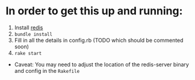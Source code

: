# In order to get this up and running:

1. Install [redis](http://redis.io)
2. `bundle install`
3. Fill in all the details in config.rb (TODO which should be commented soon)
3. `rake start`
  * Caveat: You may need to adjust the location of the redis-server
    binary and config in the `Rakefile`
